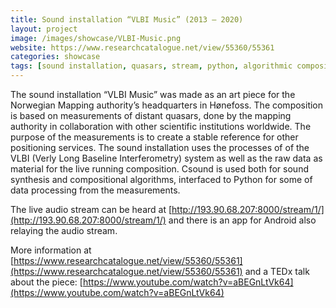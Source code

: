 ```yaml
---
title: Sound installation “VLBI Music” (2013 – 2020)
layout: project
image: /images/showcase/VLBI-Music.png
website: https://www.researchcatalogue.net/view/55360/55361
categories: showcase
tags: [sound installation, quasars, stream, python, algorithmic composition]
---
```


The sound installation “VLBI Music” was made as an art piece for the Norwegian Mapping authority’s headquarters in Hønefoss. The composition is based on measurements of distant quasars, done by the mapping authority in collaboration with other scientific institutions worldwide. The purpose of the measurements is to create a stable reference for other positioning services. The sound installation uses the processes of of the VLBI (Verly Long Baseline Interferometry) system as well as the raw data as material for the live running composition. Csound is used both for sound synthesis and compositional algorithms, interfaced to Python for some of data processing from the measurements. 

The live audio stream can be heard at [http://193.90.68.207:8000/stream/1/](http://193.90.68.207:8000/stream/1/) and there is an app for Android also relaying the audio stream.

More information at [https://www.researchcatalogue.net/view/55360/55361](https://www.researchcatalogue.net/view/55360/55361) and a TEDx talk about the piece: [https://www.youtube.com/watch?v=aBEGnLtVk64](https://www.youtube.com/watch?v=aBEGnLtVk64)